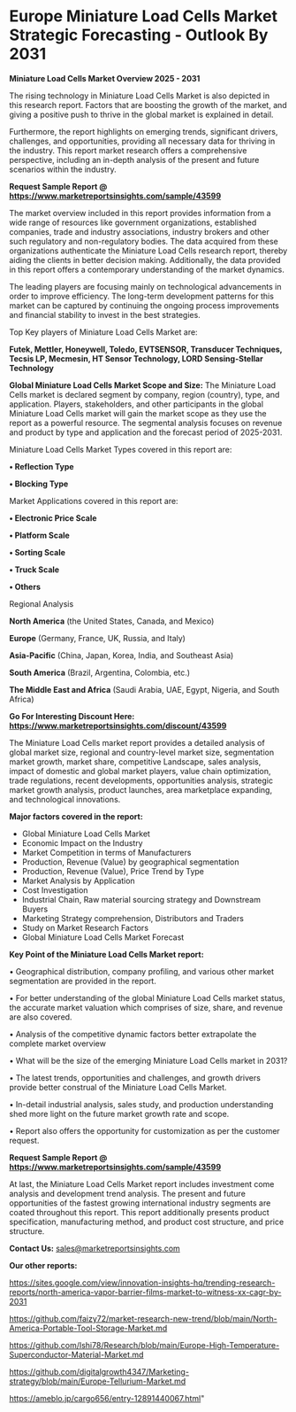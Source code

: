 # Europe Miniature Load Cells Market Strategic Forecasting - Outlook By 2031

<Strong> Miniature Load Cells Market Overview 2025 - 2031</strong>

The rising technology in Miniature Load Cells Market is also depicted in this research report. Factors that are boosting the growth of the market, and giving a positive push to thrive in the global market is explained in detail.

Furthermore, the report highlights on emerging trends, significant drivers, challenges, and opportunities, providing all necessary data for thriving in the industry. This report market research offers a comprehensive perspective, including an in-depth analysis of the present and future scenarios within the industry.

<strong>Request Sample Report @ <a href=https://www.marketreportsinsights.com/sample/43599>https://www.marketreportsinsights.com/sample/43599</a></strong>

The market overview included in this report provides information from a wide range of resources like government organizations, established companies, trade and industry associations, industry brokers and other such regulatory and non-regulatory bodies. The data acquired from these organizations authenticate the Miniature Load Cells research report, thereby aiding the clients in better decision making. Additionally, the data provided in this report offers a contemporary understanding of the market dynamics.

The leading players are focusing mainly on technological advancements in order to improve efficiency. The long-term development patterns for this market can be captured by continuing the ongoing process improvements and financial stability to invest in the best strategies.

Top Key players of Miniature Load Cells Market are:

<strong>Futek, Mettler, Honeywell, Toledo, EVTSENSOR, Transducer Techniques, Tecsis LP, Mecmesin, HT Sensor Technology, LORD Sensing-Stellar Technology</strong>

<strong><b>Global Miniature Load Cells Market Scope and Size:</b></strong>
The Miniature Load Cells market is declared segment by company, region (country), type, and application. Players, stakeholders, and other participants in the global Miniature Load Cells market will gain the market scope as they use the report as a powerful resource. The segmental analysis focuses on revenue and product by type and application and the forecast period of 2025-2031.

Miniature Load Cells Market Types covered in this report are:

<strong>•  Reflection Type

•  Blocking Type</strong>

Market Applications covered in this report are:

<strong>•  Electronic Price Scale

•  Platform Scale

•  Sorting Scale

•  Truck Scale

•  Others</strong> 

Regional Analysis

<strong>North America</strong> (the United States, Canada, and Mexico)

<strong>Europe</strong> (Germany, France, UK, Russia, and Italy)

<strong>Asia-Pacific</strong> (China, Japan, Korea, India, and Southeast Asia)

<strong>South America</strong> (Brazil, Argentina, Colombia, etc.)

<strong>The Middle East and Africa</strong> (Saudi Arabia, UAE, Egypt, Nigeria, and South Africa)

<strong>Go For Interesting Discount Here: <a href=https://www.marketreportsinsights.com/discount/43599>https://www.marketreportsinsights.com/discount/43599</a></strong>

The Miniature Load Cells market report provides a detailed analysis of global market size, regional and country-level market size, segmentation market growth, market share, competitive Landscape, sales analysis, impact of domestic and global market players, value chain optimization, trade regulations, recent developments, opportunities analysis, strategic market growth analysis, product launches, area marketplace expanding, and technological innovations.

<strong><b>Major factors covered in the report:</b></strong>
<ul>
  <li>Global Miniature Load Cells Market </li>
  <li>Economic Impact on the Industry</li>
  <li>Market Competition in terms of Manufacturers</li>
  <li>Production, Revenue (Value) by geographical segmentation</li>
  <li>Production, Revenue (Value), Price Trend by Type</li>
  <li>Market Analysis by Application</li>
  <li>Cost Investigation</li>
  <li>Industrial Chain, Raw material sourcing strategy and Downstream Buyers</li>
  <li>Marketing Strategy comprehension, Distributors and Traders</li>
  <li>Study on Market Research Factors</li>
  <li>Global Miniature Load Cells Market Forecast</li>
</ul>

<strong><b>Key Point of the Miniature Load Cells Market report:</b></strong>

• Geographical distribution, company profiling, and various other market segmentation are provided in the report.

• For better understanding of the global Miniature Load Cells market status, the accurate market valuation which comprises of size, share, and revenue are also covered.

• Analysis of the competitive dynamic factors better extrapolate the complete market overview

• What will be the size of the emerging Miniature Load Cells market in 2031?

• The latest trends, opportunities and challenges, and growth drivers provide better construal of the Miniature Load Cells Market.

• In-detail industrial analysis, sales study, and production understanding shed more light on the future market growth rate and scope.

• Report also offers the opportunity for customization as per the customer request.

<strong>Request Sample Report @ <a href=https://www.marketreportsinsights.com/sample/43599>https://www.marketreportsinsights.com/sample/43599</a></strong>

At last, the Miniature Load Cells Market report includes investment come analysis and development trend analysis. The present and future opportunities of the fastest growing international industry segments are coated throughout this report. This report additionally presents product specification, manufacturing method, and product cost structure, and price structure.

<strong>Contact Us:</strong>
sales@marketreportsinsights.com

<strong>Our other reports:</strong>

<a href=https://sites.google.com/view/innovation-insights-hq/trending-research-reports/north-america-vapor-barrier-films-market-to-witness-xx-cagr-by-2031>https://sites.google.com/view/innovation-insights-hq/trending-research-reports/north-america-vapor-barrier-films-market-to-witness-xx-cagr-by-2031</a>

<a href=https://github.com/faizy72/market-research-new-trend/blob/main/North-America-Portable-Tool-Storage-Market.md>https://github.com/faizy72/market-research-new-trend/blob/main/North-America-Portable-Tool-Storage-Market.md</a>

<a href=https://github.com/Ishi78/Research/blob/main/Europe-High-Temperature-Superconductor-Material-Market.md>https://github.com/Ishi78/Research/blob/main/Europe-High-Temperature-Superconductor-Material-Market.md</a>

<a href=https://github.com/digitalgrowth4347/Marketing-strategy/blob/main/Europe-Tellurium-Market.md>https://github.com/digitalgrowth4347/Marketing-strategy/blob/main/Europe-Tellurium-Market.md</a>

<a href=https://ameblo.jp/cargo656/entry-12891440067.html>https://ameblo.jp/cargo656/entry-12891440067.html</a>"
